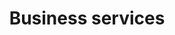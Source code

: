 ---
title: Business services
longTitle: 'Business services'
tags:
- gccommon
broaderTerm:
- "[[Advertising Accounting]]"
---